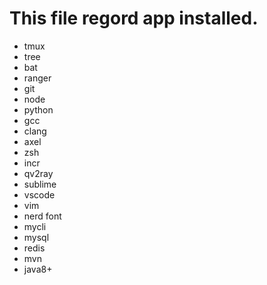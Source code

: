 # This file regord app installed.

- tmux
- tree
- bat
- ranger
- git
- node
- python
- gcc
- clang
- axel
- zsh
- incr
- qv2ray
- sublime
- vscode
- vim
- nerd font
- mycli
- mysql
- redis
- mvn
- java8+
